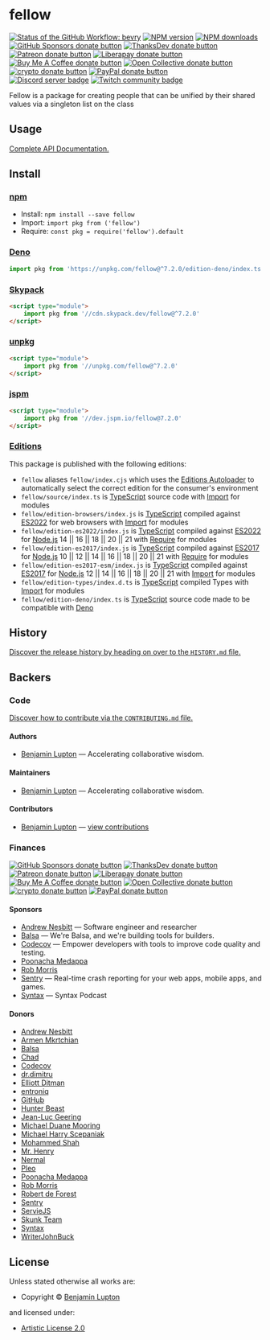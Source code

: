 <!-- TITLE/ -->

# fellow

<!-- /TITLE -->

<!-- BADGES/ -->

<span class="badge-githubworkflow"><a href="https://github.com/bevry/fellow/actions?query=workflow%3Abevry" title="View the status of this project's GitHub Workflow: bevry"><img src="https://github.com/bevry/fellow/workflows/bevry/badge.svg" alt="Status of the GitHub Workflow: bevry" /></a></span>
<span class="badge-npmversion"><a href="https://npmjs.org/package/fellow" title="View this project on NPM"><img src="https://img.shields.io/npm/v/fellow.svg" alt="NPM version" /></a></span>
<span class="badge-npmdownloads"><a href="https://npmjs.org/package/fellow" title="View this project on NPM"><img src="https://img.shields.io/npm/dm/fellow.svg" alt="NPM downloads" /></a></span>
<br class="badge-separator" />
<span class="badge-githubsponsors"><a href="https://github.com/sponsors/balupton" title="Donate to this project using GitHub Sponsors"><img src="https://img.shields.io/badge/github-donate-yellow.svg" alt="GitHub Sponsors donate button" /></a></span>
<span class="badge-thanksdev"><a href="https://thanks.dev/u/gh/bevry" title="Donate to this project using ThanksDev"><img src="https://img.shields.io/badge/thanksdev-donate-yellow.svg" alt="ThanksDev donate button" /></a></span>
<span class="badge-patreon"><a href="https://patreon.com/bevry" title="Donate to this project using Patreon"><img src="https://img.shields.io/badge/patreon-donate-yellow.svg" alt="Patreon donate button" /></a></span>
<span class="badge-liberapay"><a href="https://liberapay.com/bevry" title="Donate to this project using Liberapay"><img src="https://img.shields.io/badge/liberapay-donate-yellow.svg" alt="Liberapay donate button" /></a></span>
<span class="badge-buymeacoffee"><a href="https://buymeacoffee.com/balupton" title="Donate to this project using Buy Me A Coffee"><img src="https://img.shields.io/badge/buy%20me%20a%20coffee-donate-yellow.svg" alt="Buy Me A Coffee donate button" /></a></span>
<span class="badge-opencollective"><a href="https://opencollective.com/bevry" title="Donate to this project using Open Collective"><img src="https://img.shields.io/badge/open%20collective-donate-yellow.svg" alt="Open Collective donate button" /></a></span>
<span class="badge-crypto"><a href="https://bevry.me/crypto" title="Donate to this project using Cryptocurrency"><img src="https://img.shields.io/badge/crypto-donate-yellow.svg" alt="crypto donate button" /></a></span>
<span class="badge-paypal"><a href="https://bevry.me/paypal" title="Donate to this project using Paypal"><img src="https://img.shields.io/badge/paypal-donate-yellow.svg" alt="PayPal donate button" /></a></span>
<br class="badge-separator" />
<span class="badge-discord"><a href="https://discord.gg/nQuXddV7VP" title="Join this project's community on Discord"><img src="https://img.shields.io/discord/1147436445783560193?logo=discord&amp;label=discord" alt="Discord server badge" /></a></span>
<span class="badge-twitch"><a href="https://www.twitch.tv/balupton" title="Join this project's community on Twitch"><img src="https://img.shields.io/twitch/status/balupton?logo=twitch" alt="Twitch community badge" /></a></span>

<!-- /BADGES -->

<!-- DESCRIPTION/ -->

Fellow is a package for creating people that can be unified by their shared values via a singleton list on the class

<!-- /DESCRIPTION -->


## Usage

[Complete API Documentation.](http://master.fellow.bevry.surge.sh/docs/)

<!-- INSTALL/ -->

## Install

### [npm](https://npmjs.com "npm is a package manager for javascript")

-   Install: `npm install --save fellow`
-   Import: `import pkg from ('fellow')`
-   Require: `const pkg = require('fellow').default`

### [Deno](https://deno.land "Deno is a secure runtime for JavaScript and TypeScript, it is an alternative for Node.js")

``` typescript
import pkg from 'https://unpkg.com/fellow@^7.2.0/edition-deno/index.ts'
```
### [Skypack](https://www.skypack.dev "Skypack is a JavaScript Delivery Network for modern web apps")

``` html
<script type="module">
    import pkg from '//cdn.skypack.dev/fellow@^7.2.0'
</script>
```
### [unpkg](https://unpkg.com "unpkg is a fast, global content delivery network for everything on npm")

``` html
<script type="module">
    import pkg from '//unpkg.com/fellow@^7.2.0'
</script>
```
### [jspm](https://jspm.io "Native ES Modules CDN")

``` html
<script type="module">
    import pkg from '//dev.jspm.io/fellow@7.2.0'
</script>
```
### [Editions](https://editions.bevry.me "Editions are the best way to produce and consume packages you care about.")

This package is published with the following editions:
-   `fellow` aliases `fellow/index.cjs` which uses the [Editions Autoloader](https://github.com/bevry/editions "You can use the Editions Autoloader to autoload the appropriate edition for your consumers environment") to automatically select the correct edition for the consumer's environment
-   `fellow/source/index.ts` is [TypeScript](https://www.typescriptlang.org/ "TypeScript is a typed superset of JavaScript that compiles to plain JavaScript.") source code with [Import](https://babeljs.io/docs/learn-es2015/#modules "ECMAScript Modules") for modules
-   `fellow/edition-browsers/index.js` is [TypeScript](https://www.typescriptlang.org/ "TypeScript is a typed superset of JavaScript that compiles to plain JavaScript.") compiled against [ES2022](https://en.wikipedia.org/wiki/ES2022 "ECMAScript 2022") for web browsers with [Import](https://babeljs.io/docs/learn-es2015/#modules "ECMAScript Modules") for modules
-   `fellow/edition-es2022/index.js` is [TypeScript](https://www.typescriptlang.org/ "TypeScript is a typed superset of JavaScript that compiles to plain JavaScript.") compiled against [ES2022](https://en.wikipedia.org/wiki/ES2022 "ECMAScript 2022") for [Node.js](https://nodejs.org "Node.js is a JavaScript runtime built on Chrome's V8 JavaScript engine") 14 || 16 || 18 || 20 || 21 with [Require](https://nodejs.org/dist/latest-v5.x/docs/api/modules.html "Node/CJS Modules") for modules
-   `fellow/edition-es2017/index.js` is [TypeScript](https://www.typescriptlang.org/ "TypeScript is a typed superset of JavaScript that compiles to plain JavaScript.") compiled against [ES2017](https://en.wikipedia.org/wiki/ES2017 "ECMAScript 2017") for [Node.js](https://nodejs.org "Node.js is a JavaScript runtime built on Chrome's V8 JavaScript engine") 10 || 12 || 14 || 16 || 18 || 20 || 21 with [Require](https://nodejs.org/dist/latest-v5.x/docs/api/modules.html "Node/CJS Modules") for modules
-   `fellow/edition-es2017-esm/index.js` is [TypeScript](https://www.typescriptlang.org/ "TypeScript is a typed superset of JavaScript that compiles to plain JavaScript.") compiled against [ES2017](https://en.wikipedia.org/wiki/ES2017 "ECMAScript 2017") for [Node.js](https://nodejs.org "Node.js is a JavaScript runtime built on Chrome's V8 JavaScript engine") 12 || 14 || 16 || 18 || 20 || 21 with [Import](https://babeljs.io/docs/learn-es2015/#modules "ECMAScript Modules") for modules
-   `fellow/edition-types/index.d.ts` is [TypeScript](https://www.typescriptlang.org/ "TypeScript is a typed superset of JavaScript that compiles to plain JavaScript.") compiled Types with [Import](https://babeljs.io/docs/learn-es2015/#modules "ECMAScript Modules") for modules
-   `fellow/edition-deno/index.ts` is [TypeScript](https://www.typescriptlang.org/ "TypeScript is a typed superset of JavaScript that compiles to plain JavaScript.") source code made to be compatible with [Deno](https://deno.land "Deno is a secure runtime for JavaScript and TypeScript, it is an alternative to Node.js")

<!-- /INSTALL -->

<!-- HISTORY/ -->

## History

[Discover the release history by heading on over to the `HISTORY.md` file.](https://github.com/bevry/fellow/blob/HEAD/HISTORY.md#files)

<!-- /HISTORY -->

<!-- BACKERS/ -->

## Backers

### Code

[Discover how to contribute via the `CONTRIBUTING.md` file.](https://github.com/bevry/fellow/blob/HEAD/CONTRIBUTING.md#files)

#### Authors

-   [Benjamin Lupton](https://balupton.com) — Accelerating collaborative wisdom.

#### Maintainers

-   [Benjamin Lupton](https://balupton.com) — Accelerating collaborative wisdom.

#### Contributors

-   [Benjamin Lupton](https://github.com/balupton) — [view contributions](https://github.com/bevry/fellow/commits?author=balupton "View the GitHub contributions of Benjamin Lupton on repository bevry/fellow")

### Finances

<span class="badge-githubsponsors"><a href="https://github.com/sponsors/balupton" title="Donate to this project using GitHub Sponsors"><img src="https://img.shields.io/badge/github-donate-yellow.svg" alt="GitHub Sponsors donate button" /></a></span>
<span class="badge-thanksdev"><a href="https://thanks.dev/u/gh/bevry" title="Donate to this project using ThanksDev"><img src="https://img.shields.io/badge/thanksdev-donate-yellow.svg" alt="ThanksDev donate button" /></a></span>
<span class="badge-patreon"><a href="https://patreon.com/bevry" title="Donate to this project using Patreon"><img src="https://img.shields.io/badge/patreon-donate-yellow.svg" alt="Patreon donate button" /></a></span>
<span class="badge-liberapay"><a href="https://liberapay.com/bevry" title="Donate to this project using Liberapay"><img src="https://img.shields.io/badge/liberapay-donate-yellow.svg" alt="Liberapay donate button" /></a></span>
<span class="badge-buymeacoffee"><a href="https://buymeacoffee.com/balupton" title="Donate to this project using Buy Me A Coffee"><img src="https://img.shields.io/badge/buy%20me%20a%20coffee-donate-yellow.svg" alt="Buy Me A Coffee donate button" /></a></span>
<span class="badge-opencollective"><a href="https://opencollective.com/bevry" title="Donate to this project using Open Collective"><img src="https://img.shields.io/badge/open%20collective-donate-yellow.svg" alt="Open Collective donate button" /></a></span>
<span class="badge-crypto"><a href="https://bevry.me/crypto" title="Donate to this project using Cryptocurrency"><img src="https://img.shields.io/badge/crypto-donate-yellow.svg" alt="crypto donate button" /></a></span>
<span class="badge-paypal"><a href="https://bevry.me/paypal" title="Donate to this project using Paypal"><img src="https://img.shields.io/badge/paypal-donate-yellow.svg" alt="PayPal donate button" /></a></span>

#### Sponsors

-   [Andrew Nesbitt](https://nesbitt.io) — Software engineer and researcher
-   [Balsa](https://balsa.com) — We're Balsa, and we're building tools for builders.
-   [Codecov](https://codecov.io) — Empower developers with tools to improve code quality and testing.
-   [Poonacha Medappa](https://poonachamedappa.com)
-   [Rob Morris](https://github.com/Rob-Morris)
-   [Sentry](https://sentry.io) — Real-time crash reporting for your web apps, mobile apps, and games.
-   [Syntax](https://syntax.fm) — Syntax Podcast

#### Donors

-   [Andrew Nesbitt](https://nesbitt.io)
-   [Armen Mkrtchian](https://mogoni.dev)
-   [Balsa](https://balsa.com)
-   [Chad](https://opencollective.com/chad8)
-   [Codecov](https://codecov.io)
-   [dr.dimitru](https://veliovgroup.com)
-   [Elliott Ditman](https://elliottditman.com)
-   [entroniq](https://gitlab.com/entroniq)
-   [GitHub](https://github.com/about)
-   [Hunter Beast](https://cryptoquick.com)
-   [Jean-Luc Geering](https://github.com/jlgeering)
-   [Michael Duane Mooring](https://mdm.cc)
-   [Michael Harry Scepaniak](https://michaelscepaniak.com)
-   [Mohammed Shah](https://github.com/smashah)
-   [Mr. Henry](https://mrhenry.be)
-   [Nermal](https://arjunaditya.vercel.app)
-   [Pleo](https://pleo.io)
-   [Poonacha Medappa](https://poonachamedappa.com)
-   [Rob Morris](https://github.com/Rob-Morris)
-   [Robert de Forest](https://github.com/rdeforest)
-   [Sentry](https://sentry.io)
-   [ServieJS](https://github.com/serviejs)
-   [Skunk Team](https://skunk.team)
-   [Syntax](https://syntax.fm)
-   [WriterJohnBuck](https://github.com/WriterJohnBuck)

<!-- /BACKERS -->

<!-- LICENSE/ -->

## License

Unless stated otherwise all works are:

-   Copyright &copy; [Benjamin Lupton](https://balupton.com)

and licensed under:

-   [Artistic License 2.0](http://spdx.org/licenses/Artistic-2.0.html)

<!-- /LICENSE -->
